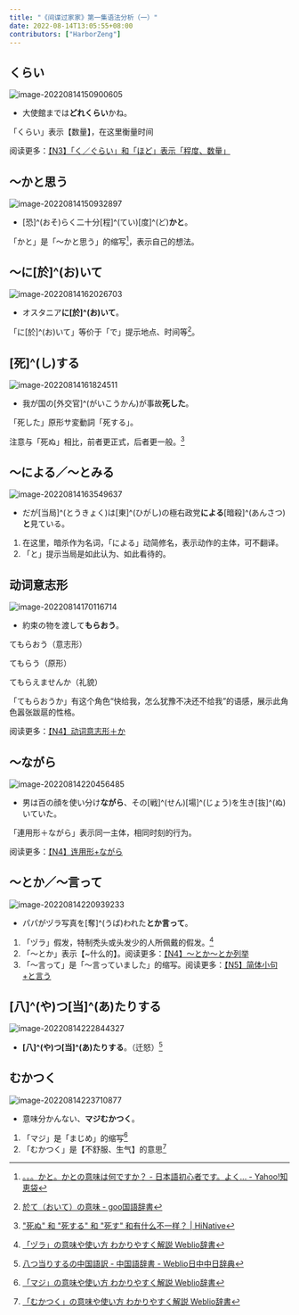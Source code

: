 ```yaml
---
title: "《间谍过家家》第一集语法分析（一）"
date: 2022-08-14T13:05:55+08:00
contributors: ["HarborZeng"]
---
```


## くらい

![image-20220814150900605](https://tellyouwhat-static-1251995834.cos.ap-chongqing.myqcloud.com/images/image-20220814150900605.png)

- 大使館までは**どれくらい**かね。

「くらい」表示【数量】，在这里衡量时间

阅读更多：[【N3】「く／ぐらい」和「ほど」表示「程度、数量」 ](/grammar/n3/くぐらい和ほど/)

## ～かと思う

![image-20220814150932897](https://tellyouwhat-static-1251995834.cos.ap-chongqing.myqcloud.com/images/image-20220814150932897.png)

- [恐]^(おそ)らく二十分[程]^(てい)[度]^(ど)**かと**。

「かと」是「～かと思う」的缩写[^2]，表示自己的想法。

[^2]: [。。。かと。かとの意味は何ですか？ - 日本語初心者です。よく... - Yahoo!知恵袋](https://detail.chiebukuro.yahoo.co.jp/qa/question_detail/q11121627611)

## ～に[於]^(お)いて

![image-20220814162026703](https://tellyouwhat-static-1251995834.cos.ap-chongqing.myqcloud.com/images/image-20220814162026703.png)

- オスタニア**に[於]^(お)いて**。

「に[於]^(お)いて」等价于「で」提示地点、时间等[^3]。

[^3]: [於て（おいて）の意味 - goo国語辞書](https://dictionary.goo.ne.jp/word/於て/)

## [死]^(し)する

![image-20220814161824511](https://tellyouwhat-static-1251995834.cos.ap-chongqing.myqcloud.com/images/image-20220814161824511.png)

- 我が国の[外交官]^(がいこうかん)が事故**死した**。

「死した」原形サ変動詞「死する」。

注意与「死ぬ」相比，前者更正式，后者更一般。[^4]

[^4]: ["死ぬ" 和 "死する" 和 "死す" 和有什么不一样？ | HiNative](https://zh.hinative.com/questions/17191169)

## ～による／～とみる

![image-20220814163549637](https://tellyouwhat-static-1251995834.cos.ap-chongqing.myqcloud.com/images/image-20220814163549637.png)

- ‪だが[当局]^(とうきょく)は‪[東]^(ひがし)の極右政党**による**[暗殺]^(あんさつ)**と**見ている。

1. 在这里，暗杀作为名词，「による」动简修名，表示动作的主体，可不翻译。
2. 「と」提示当局是如此认为、如此看待的。

[^5]: [【N3】～によって表示根据](/grammar/n3/によって/)

## 动词意志形

![image-20220814170116714](https://tellyouwhat-static-1251995834.cos.ap-chongqing.myqcloud.com/images/image-20220814170116714.png)

- 約束の物を渡して**もらおう**。

てもらおう（意志形）

てもらう（原形）

てもらえませんか（礼貌）

「てもらおうか」有这个角色“快给我，怎么犹豫不决还不给我”的语感，展示此角色嚣张跋扈的性格。

阅读更多：[【N4】动词意志形＋か ](/grammar/n4/动词意志形か/)

## ～ながら

![image-20220814220456485](https://tellyouwhat-static-1251995834.cos.ap-chongqing.myqcloud.com/images/image-20220814220456485.png)

- 男は百の顔を使い分け**ながら**、その[戦]^(せん)[場]^(じょう)を生き[抜]^(ぬ)いていた。

「連用形＋ながら」表示同一主体，相同时刻的行为。

阅读更多：[【N4】连用形+ながら](/grammar/n4/连用形+ながら/)

## ～とか／～言って

![image-20220814220939233](https://tellyouwhat-static-1251995834.cos.ap-chongqing.myqcloud.com/images/image-20220814220939233.png)

- パパがヅラ写真を[奪]^(うば)われた**とか言って**。

1. 「ヅラ」假发，特制秃头或头发少的人所佩戴的假发。[^6]
2. 「～とか」表示【~什么的】。阅读更多：[【N4】～とか～とか列举](/grammar/n4/とかとか列举/)
3. 「～言って」是「～言っていました」的缩写。阅读更多：[【N5】简体小句+と言う](/grammar/n5/简体小句+と言う/)

[^6]: [「ヅラ」の意味や使い方 わかりやすく解説 Weblio辞書](https://www.weblio.jp/content/ヅラ)

## [八]^(や)つ[当]^(あ)たりする

![image-20220814222844327](https://tellyouwhat-static-1251995834.cos.ap-chongqing.myqcloud.com/images/image-20220814222844327.png)

- **[八]^(や)つ[当]^(あ)たりする**。（迁怒）[^7]

[^7]: [八つ当りするの中国語訳 - 中国語辞書 - Weblio日中中日辞典](https://cjjc.weblio.jp/content/八つ当りする)

## むかつく

![image-20220814223710877](https://tellyouwhat-static-1251995834.cos.ap-chongqing.myqcloud.com/images/image-20220814223710877.png)

- 意味分かんない、**マジむかつく**。

1. 「マジ」是「まじめ」的缩写[^8]
2. 「むかつく」是【不舒服、生气】的意思[^9]

[^8]: [「マジ」の意味や使い方 わかりやすく解説 Weblio辞書](https://www.weblio.jp/content/マジ)
[^9]: [「むかつく」の意味や使い方 わかりやすく解説 Weblio辞書](https://www.weblio.jp/content/むかつく)

